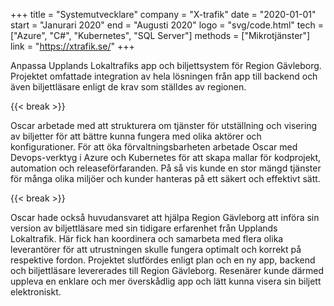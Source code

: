 +++
title = "Systemutvecklare"
company = "X-trafik"
date = "2020-01-01"
start = "Janurari 2020"
end = "Augusti 2020"
logo = "svg/code.html"
tech = ["Azure", "C#", "Kubernetes", "SQL Server"]
methods = ["Mikrotjänster"]
link = "https://xtrafik.se/"
+++

Anpassa Upplands Lokaltrafiks app och biljettsystem för Region Gävleborg.
Projektet omfattade integration av hela lösningen från app till backend och även biljettläsare enligt de krav som ställdes av regionen.

{{< break >}}

Oscar arbetade med att strukturera om tjänster för utställning och visering av biljetter för att bättre kunna fungera med olika aktörer och konfigurationer.
För att öka förvaltningsbarheten arbetade Oscar med Devops-verktyg i Azure och Kubernetes för att skapa mallar för kodprojekt, automation och releaseförfaranden.
På så vis kunde en stor mängd tjänster för många olika miljöer och kunder hanteras på ett säkert och effektivt sätt.

{{< break >}}

Oscar hade också huvudansvaret att hjälpa Region Gävleborg att införa sin version av biljettläsare med sin tidigare erfarenhet från Upplands Lokaltrafik.
Här fick han koordinera och samarbeta med flera olika leverantörer för att utrustningen skulle fungera optimalt och korrekt på respektive fordon.
Projektet slutfördes enligt plan och en ny app, backend och biljettläsare levererades till Region Gävleborg.
Resenärer kunde därmed uppleva en enklare och mer överskådlig app och lätt kunna visera sin biljett elektroniskt.
